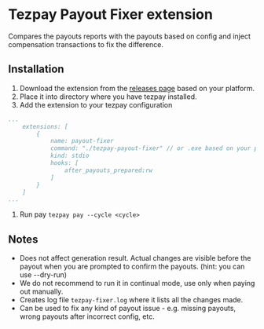 # Tezpay Payout Fixer extension

Compares the payouts reports with the payouts based on config and inject compensation transactions to fix the difference.

## Installation

1. Download the extension from the [releases page](https://github.com/tez-capital/tezpay/releases) based on your platform.
2. Place it into directory where you have tezpay installed.
3. Add the extension to your tezpay configuration
```yaml
...
	extensions: [
		{
			name: payout-fixer
			command: "./tezpay-payout-fixer" // or .exe based on your platform
			kind: stdio
			hooks: [
				after_payouts_prepared:rw
			]
		}
	]
...
```
1. Run pay `tezpay pay --cycle <cycle>`

## Notes

- Does not affect generation result. Actual changes are visible before the payout when you are prompted to confirm the payouts. (hint: you can use --dry-run)
- We do not recommend to run it in continual mode, use only when paying out manually.
- Creates log file `tezpay-fixer.log` where it lists all the changes made.
- Can be used to fix any kind of payout issue - e.g. missing payouts, wrong payouts after incorrect config, etc.